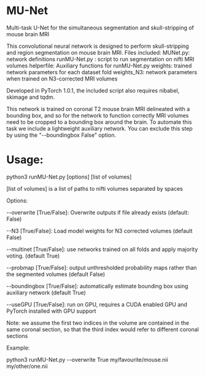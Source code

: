 # MU-Net
Multi-task U-Net for the simultaneous segmentation and skull-stripping of mouse brain MRI

This convolutional neural network is designed to perform skull-stripping and region segmentation on mouse brain MRI. Files included:
MUNet.py: network definitions
runMU-Net.py : script to run segmentation on nifti MRI volumes
helperfile: Auxiliary functions for runMU-Net.py
weights: trained network parameters for each dataset fold
weights_N3: network parameters when trained on N3-corrected MRI volumes

Developed in PyTorch 1.0.1, the included script also requires nibabel, skimage and tqdm. 

This network is trained on coronal T2 mouse brain MRI delineated with a bounding box, and so for the network to function correctly MRI volumes need to be cropped to a bounding box around the brain. To automate this task we include a lightweight auxiliary network. You can exclude this step by using the "--boundingbox False" option.

# Usage:

python3 runMU-Net.py [options] [list of volumes]

[list of volumes] is a list of paths to nifti volumes separated by spaces

Options:

--overwrite [True/False]: Overwrite outputs if file already exists (default: False)
    
--N3 [True/False]: Load model weights for N3 corrected volumes (default False)
    
--multinet [True/False]: use networks trained on all folds and apply majority voting. (default True)

--probmap [True/False]: output unthresholded probability maps rather than the segmented volumes (default False)

--boundingbox [True/False]: automatically estimate bounding box using auxiliary network (default True)

--useGPU [True/False]: run on GPU, requires a CUDA enabled GPU and PyTorch installed with GPU support

Note: we assume the first two indices in the volume are contained in the same coronal section, so that the third index would refer to different coronal sections

Example: 

python3 runMU-Net.py --overwrite True my/favourite/mouse.nii my/other/one.nii

